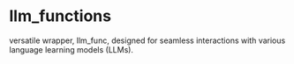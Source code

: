 # llm_functions
versatile wrapper, llm_func, designed for seamless interactions with various language learning models (LLMs).

